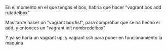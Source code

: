 En el momento en el que tengas el box, habria que hacer "vagrant box add rutadelbox"

Mas tarde hacer un "vagrant box list", para comprobar que se ha hecho el add, y entonces un "vagrant init nombredelbox"

Y ya se haria un vagrant up, y vagrant ssh para poner en funcionamiento la maquina
